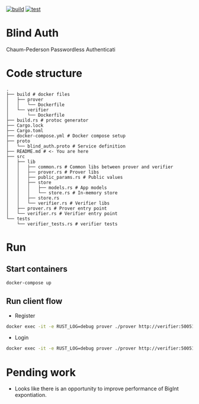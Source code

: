 [![build](https://github.com/essamhassan/blind-auth/actions/workflows/build.yml/badge.svg)](https://github.com/essamhassan/blind-auth/actions/workflows/build.yml)
[![test](https://github.com/essamhassan/blind-auth/actions/workflows/test.yml/badge.svg)](https://github.com/essamhassan/blind-auth/actions/workflows/test.yml)
# Blind Auth
Chaum-Pederson Passwordless Authenticati

# Code structure

```
.
├── build # docker files
│   ├── prover
│   │   └── Dockerfile
│   └── verifier
│       └── Dockerfile
├── build.rs # protoc generator
├── Cargo.lock
├── Cargo.toml
├── docker-compose.yml # Docker compose setup
├── proto
│   └── blind_auth.proto # Service definition
├── README.md # <- You are here
├── src
│   ├── lib
│   │   ├── common.rs # Common libs between prover and verifier
│   │   ├── prover.rs # Prover libs
│   │   ├── public_params.rs # Public values
│   │   ├── store
│   │   │   ├── models.rs # App models
│   │   │   └── store.rs # In-memory store
│   │   ├── store.rs
│   │   └── verifier.rs # Verifier libs
│   ├── prover.rs # Prover entry point
│   └── verifier.rs # Verifier entry point
└── tests
    └── verifier_tests.rs # verifier tests
```

# Run
## Start containers

```bash
docker-compose up
```
## Run client flow

- Register
```bash
docker exec -it -e RUST_LOG=debug prover ./prover http://verifier:50051 register --client-id="clienttest"
```

- Login
```bash
docker exec -it -e RUST_LOG=debug prover ./prover http://verifier:50051 register --client-id="clienttest"
```

# Pending work
- Looks like there is an opportunity to improve performance of BigInt expontiation.
